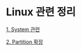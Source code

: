 # Linux 관련 정리


  [1. System 관련](https://github.com/songagi/study-linux/blob/master/%5Blinux%5D%20manage_system.md)
  
  [2. Partition 확장](https://github.com/songagi/study-linux/blob/master/%5Blinux%5D%20extend_partition_volume.md)

